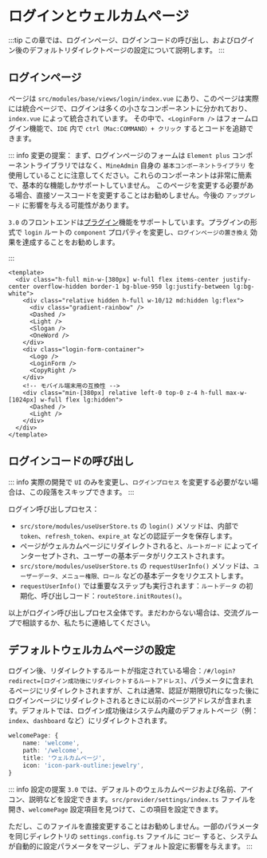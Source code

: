 # ログインとウェルカムページ

:::tip
この章では、ログインページ、ログインコードの呼び出し、およびログイン後のデフォルトリダイレクトページの設定について説明します。
:::

## ログインページ

ページは `src/modules/base/views/login/index.vue` にあり、このページは実際には統合ページで、ログインは多くの小さなコンポーネントに分かれており、`index.vue` によって統合されています。
その中で、`<LoginForm />` はフォームログイン機能で、`IDE` 内で `ctrl（Mac:COMMAND）+ クリック` するとコードを追跡できます。

::: info 変更の提案：
まず、ログインページのフォームは `Element plus` コンポーネントライブラリではなく、`MineAdmin` 自身の `基本コンポーネントライブラリ` を使用していることに注意してください。これらのコンポーネントは非常に簡素で、基本的な機能しかサポートしていません。
このページを変更する必要がある場合、直接ソースコードを変更することはお勧めしません。今後の `アップグレード` に影響を与える可能性があります。

`3.0` のフロントエンドは[プラグイン](/ja/front/high/plugin.md)機能をサポートしています。プラグインの形式で `login` ルートの `component` プロパティを変更し、`ログインページの置き換え` 効果を達成することをお勧めします。

:::

```vue
<template>
  <div class="h-full min-w-[380px] w-full flex items-center justify-center overflow-hidden border-1 bg-blue-950 lg:justify-between lg:bg-white">
    <div class="relative hidden h-full w-10/12 md:hidden lg:flex">
      <div class="gradient-rainbow" />
      <Dashed />
      <Light />
      <Slogan />
      <OneWord />
    </div>
    <div class="login-form-container">
      <Logo />
      <LoginForm />
      <CopyRight />
    </div>
    <!-- モバイル端末用の互換性 -->
    <div class="min-[380px] relative left-0 top-0 z-4 h-full max-w-[1024px] w-full flex lg:hidden">
      <Dashed />
      <Light />
    </div>
  </div>
</template>
```

## ログインコードの呼び出し

::: info
実際の開発で `UI` のみを変更し、`ログインプロセス` を変更する必要がない場合は、この段落をスキップできます。
:::

ログイン呼び出しプロセス：

- `src/store/modules/useUserStore.ts` の `login()` メソッドは、内部で `token`、`refresh_token`、`expire_at` などの認証データを保存します。
- ページがウェルカムページにリダイレクトされると、`ルートガード` によってインターセプトされ、ユーザーの基本データがリクエストされます。
- `src/store/modules/useUserStore.ts` の `requestUserInfo()` メソッドは、`ユーザーデータ、メニュー権限、ロール` などの基本データをリクエストします。
- `requestUserInfo()` では重要なステップも実行されます：`ルートデータ` の初期化、呼び出しコード：`routeStore.initRoutes()`。

以上がログイン呼び出しプロセス全体です。まだわからない場合は、交流グループで相談するか、私たちに連絡してください。

## デフォルトウェルカムページの設定

ログイン後、リダイレクトするルートが指定されている場合：`/#/login?redirect=[ログイン成功後にリダイレクトするルートアドレス]`、パラメータに含まれるページにリダイレクトされますが、これは通常、認証が期限切れになった後にログインページにリダイレクトされるときに以前のページアドレスが含まれます。デフォルトでは、ログイン成功後はシステム内蔵のデフォルトページ（例：`index`、`dashboard` など）にリダイレクトされます。

```ts
welcomePage: {
    name: 'welcome',
    path: '/welcome',
    title: 'ウェルカムページ',
    icon: 'icon-park-outline:jewelry',
}
```

::: info 設定の提案
`3.0` では、デフォルトのウェルカムページおよび名前、アイコン、説明などを設定できます。`src/provider/settings/index.ts` ファイルを開き、`welcomePage` 設定項目を見つけて、この項目を設定できます。

ただし、このファイルを直接変更することはお勧めしません。一部のパラメータを同じディレクトリの `settings.config.ts` ファイルに `コピー` すると、システムが自動的に設定パラメータをマージし、デフォルト設定に影響を与えます。
:::